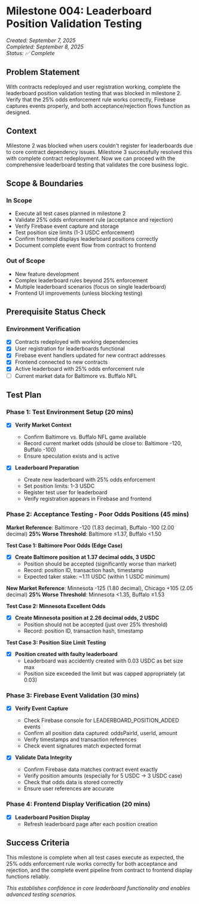 # Milestone 004: Leaderboard Position Validation Testing
*Created: September 7, 2025*  
*Completed: September 8, 2025*  
*Status: ✅ Complete*

## Problem Statement
With contracts redeployed and user registration working, complete the leaderboard position validation testing that was blocked in milestone 2. Verify that the 25% odds enforcement rule works correctly, Firebase captures events properly, and both acceptance/rejection flows function as designed.

## Context
Milestone 2 was blocked when users couldn't register for leaderboards due to core contract dependency issues. Milestone 3 successfully resolved this with complete contract redeployment. Now we can proceed with the comprehensive leaderboard testing that validates the core business logic.

## Scope & Boundaries

### In Scope
- Execute all test cases planned in milestone 2
- Validate 25% odds enforcement rule (acceptance and rejection)
- Verify Firebase event capture and storage
- Test position size limits (1-3 USDC enforcement)
- Confirm frontend displays leaderboard positions correctly
- Document complete event flow from contract to frontend

### Out of Scope
- New feature development
- Complex leaderboard rules beyond 25% enforcement
- Multiple leaderboard scenarios (focus on single leaderboard)
- Frontend UI improvements (unless blocking testing)

## Prerequisite Status Check

### Environment Verification
- [x] Contracts redeployed with working dependencies
- [x] User registration for leaderboards functional
- [x] Firebase event handlers updated for new contract addresses
- [x] Frontend connected to new contracts
- [X] Active leaderboard with 25% odds enforcement rule
- [ ] Current market data for Baltimore vs. Buffalo NFL

## Test Plan

### Phase 1: Test Environment Setup (20 mins)
- [X] **Verify Market Context**
  - Confirm Baltimore vs. Buffalo NFL game available
  - Record current market odds (should be close to: Baltimore -120, Buffalo -100)
  - Ensure speculation exists and is active

- [X] **Leaderboard Preparation**
  - Create new leaderboard with 25% odds enforcement
  - Set position limits: 1-3 USDC
  - Register test user for leaderboard
  - Verify registration appears in Firebase and frontend

### Phase 2: Acceptance Testing - Poor Odds Positions (45 mins)

**Market Reference**: Baltimore -120 (1.83 decimal), Buffalo -100 (2.00 decimal)
**25% Worse Threshold**: Baltimore ≤1.37, Buffalo <1.50

**Test Case 1: Baltimore Poor Odds (Edge Case)**
- [X] **Create Baltimore position at 1.37 decimal odds, 3 USDC**
  - Position should be accepted (significantly worse than market)
  - Record: position ID, transaction hash, timestamp
  - Expected taker stake: ~1.11 USDC (within 1 USDC minimum)

**New Market Reference**: Minnesota -125 (1.80 decimal), Chicago +105 (2.05 decimal)
**25% Worse Threshold**: Minnesota <1.35, Buffalo ≤1.53

**Test Case 2: Minnesota Excellent Odds**  
- [X] **Create Minnesota position at 2.26 decimal odds, 2 USDC**
  - Position should not be accepted (just over 25% threshold)
  - Record: position ID, transaction hash, timestamp

**Test Case 3: Position Size Limit Testing**
- [X] **Position created with faulty leaderboard**
  - Leaderboard was accidently created with 0.03 USDC as bet size max
  - Position size exceeded the limit but was capped appropriately (at 0.03)

### Phase 3: Firebase Event Validation (30 mins)
- [X] **Verify Event Capture**
  - Check Firebase console for LEADERBOARD_POSITION_ADDED events
  - Confirm all position data captured: oddsPairId, userId, amount
  - Verify timestamps and transaction references
  - Check event signatures match expected format

- [X] **Validate Data Integrity**
  - Confirm Firebase data matches contract event exactly
  - Verify position amounts (especially for 5 USDC → 3 USDC case)
  - Check that odds data is stored correctly
  - Ensure user references are accurate

### Phase 4: Frontend Display Verification (20 mins)
- [X] **Leaderboard Position Display**
  - Refresh leaderboard page after each position creation

## Success Criteria
This milestone is complete when all test cases execute as expected, the 25% odds enforcement rule works correctly for both acceptance and rejection, and the complete event pipeline from contract to frontend display functions reliably.

*This establishes confidence in core leaderboard functionality and enables advanced testing scenarios.*